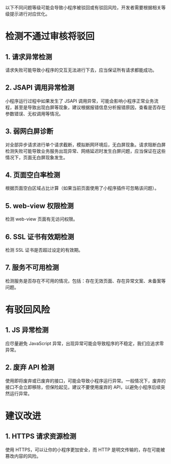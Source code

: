以下不同问题等级可能会导致小程序被驳回或有驳回风险，开发者需要根据相关等级提示进行对应优化。

# 检测不通过审核将驳回

## 1. 请求异常检测
请求失败可能导致小程序的交互无法进行下去，应当保证所有请求都能成功。

## 2. JSAPI 调用异常检测
小程序运行过程中如果发生了 JSAPI 调用异常，可能会影响小程序正常业务流程，甚至是导致出现白屏等现象，建议根据报错信息分析报错原因，查看是否存在参数错误、无权调用等情况。

## 3. 弱网白屏诊断
对全部异步请求进行单个请求截断，模拟断网环境后，无白屏现象。请求阻断白屏检测失败可能导致业务服务出现异常、网络延迟时发生白屏问题，应当保证在这些情况下，页面无白屏现象发生。

## 4. 页面空白率检测
根据页面空白区域占比计算（如果当前页面使用了小程序插件可忽略该问题）。

## 5. web-view 权限检测
检测 web-view 页面有无访问权限。

## 6. SSL 证书有效期检测
检测 SSL 证书是否超过设定的有效期。

## 7. 服务不可用检测
检测服务是否存在不可用的情况，包括：存在无效页面、存在异常文案、未备案等问题。

# 有驳回风险

## 1. JS 异常检测
应尽量避免 JavaScript 异常，出现异常可能会导致程序的不稳定，我们应追求零异常。

## 2. 废弃 API 检测
使用即将废弃或已废弃的接口，可能会导致小程序运行异常。一般情况下，废弃的接口不会立即移除，但保险起见，建议不要使用废弃的 API，以避免小程序后续突然运行异常。

# 建议改进

## 1. HTTPS 请求资源检测
使用 HTTPS，可以让你的小程序更加安全，而 HTTP 是明文传输的，存在可能被篡改内容的风险。
